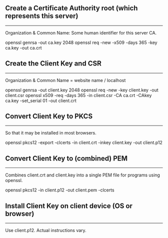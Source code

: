 ## Create a Certificate Authority root (which represents this server)
------------------------------------------------------------------------
Organization & Common Name: Some human identifier for this server CA.

openssl genrsa -out ca.key 2048
openssl req -new -x509 -days 365 -key ca.key -out ca.crt

## Create the Client Key and CSR
------------------------------------------------------------------------
Organization & Common Name = website name / localhost

openssl genrsa -out client.key 2048
openssl req -new -key client.key -out client.csr
openssl x509 -req -days 365 -in client.csr -CA ca.crt -CAkey ca.key -set_serial 01 -out client.crt

## Convert Client Key to PKCS
------------------------------------------------------------------------
So that it may be installed in most browsers.

openssl pkcs12 -export -clcerts -in client.crt -inkey client.key -out client.p12

## Convert Client Key to (combined) PEM
------------------------------------------------------------------------
Combines client.crt and client.key into a single PEM file for programs using openssl.

openssl pkcs12 -in client.p12 -out client.pem -clcerts

## Install Client Key on client device (OS or browser)
------------------------------------------------------------------------
Use client.p12. Actual instructions vary.